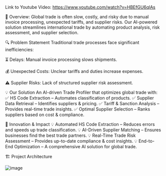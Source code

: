 Link to Youtube Video: https://www.youtube.com/watch?v=HBEfGU6qlAs

📌 Overview:
Global trade is often slow, costly, and risky due to manual invoice processing, unexpected tariffs, and supplier risks. Our AI-powered solution streamlines international trade by automating product analysis, risk assessment, and supplier selection.

🔍 Problem Statement
Traditional trade processes face significant inefficiencies:

⏳ Delays: Manual invoice processing slows shipments.

💰 Unexpected Costs: Unclear tariffs and duties increase expenses.

⚠️ Supplier Risks: Lack of structured supplier risk assessment.

💡 Our Solution
An AI-driven Trade Profiler that optimizes global trade with:
✅ HS Code Extraction – Automates classification of products.
✅ Supplier Data Retrieval – Identifies suppliers & pricing.
✅ Tariff & Sanction Analysis – Provides real-time trade insights.
✅ Optimal Supplier Selection – Ranks suppliers based on cost & compliance.

🎯 Innovation & Impact
💡 Automated HS Code Extraction – Reduces errors and speeds up trade classification.
💡 AI-Driven Supplier Matching – Ensures businesses find the best trade partners.
💡 Real-Time Trade Risk Assessment – Provides up-to-date compliance & cost insights.
💡 End-to-End Optimization – A comprehensive AI solution for global trade.


🏗 Project Architecture

![image](https://github.com/user-attachments/assets/40813dfd-1300-4c4a-93c0-9287392af5ed)



